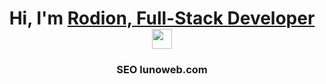 <h1 align="center">Hi, I'm <a href="https://github.com/oldmilky" target="_blank">Rodion, Full-Stack Developer</a> 
<img src="https://github.com/blackcater/blackcater/raw/main/images/Hi.gif" height="32"/></h1>
<h3 align="center">SEO lunoweb.com</h3>
